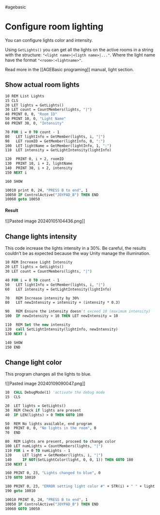 
#agebasic 
# Configure room lighting

You can configure lights color and intensity. 

Using `GetLights()` you can get all the lights on the active rooms in a string with the structure: `"<light name>|<ligth name>|..."`. Where the light name have the format `"<room>:<lightname>"`.

Read more in the [[AGEBasic programing]] manual, light section.
## Show actual room lights

```vb
10 REM List Lights
15 CLS
20 LET lights = GetLights()
30 LET count = CountMembers(lights, "|")
40 PRINT 0, 0, "Room ID"
50 PRINT 10, 0, "Light Name"
60 PRINT 30, 0, "Intensity"

70 FOR i = 0 TO count - 1
80   LET lightInfo = GetMember(lights, i, "|")
90   LET roomID = GetMember(lightInfo, 0, ":")
100  LET lightName = GetMember(lightInfo, 1, ":")
110  LET intensity = GetLightIntensity(lightInfo)

120  PRINT 0, i + 2, roomID
130  PRINT 10, i + 2, lightName
140  PRINT 30, i + 2, intensity
150 NEXT i

160 SHOW

10010 print 0, 24, "PRESS B to end", 1
10050 IF ControlActive("JOYPAD_B") THEN END
10060 goto 10050
```

#### Result

![[Pasted image 20240105104436.png]]

## Change lights intensity

This code increase the lights intensity in a 30%. Be careful, the results couldn't be as expected because the way Unity manage the illumination. 

```vb
10 REM Increase Light Intensity
20 LET lights = GetLights()
30 LET count = CountMembers(lights, "|")

40 FOR i = 0 TO count - 1
50   LET lightInfo = GetMember(lights, i, "|")
60   LET intensity = GetLightIntensity(lightInfo)

70   REM Increase intensity by 30%
80   LET newIntensity = intensity + (intensity * 0.3)

90   REM Ensure the intensity doesn't exceed 10 (maximum intensity)
100  IF newIntensity > 10 THEN LET newIntensity = 10

110  REM Set the new intensity
120  call SetLightIntensity(lightInfo, newIntensity)
130 NEXT i

140 SHOW
150 END

```

## Change light color

This program changes all the lights to blue.

![[Pasted image 20240109090047.png]]

```vb
10  CALL DebugMode(1) 'activate the debug mode
15  CLS

20  LET lights = GetLights()
30  REM Check if lights are present
40  IF LEN(lights) > 0 THEN GOTO 100

50  REM No lights available, end program
60  PRINT 0, 0, "No lights in the room", 0
70  END

80  REM Lights are present, proceed to change color
100 LET numLights = CountMembers(lights, "|")
110 FOR i = 0 TO numLights - 1
120     LET light = GetMember(lights, i, "|")
140     IF NOT(SetLightColor(light, 0, 0, 1)) THEN GOTO 180
150 NEXT i

160 PRINT 0, 23, "Lights changed to blue", 0
170 GOTO 10010

180 PRINT 0, 23, "ERROR setting light color #" + STR(i) + " " + light
190 goto 10010

10010 PRINT 0, 24, "PRESS B to end", 1
10050 IF ControlActive("JOYPAD_B") THEN END
10060 GOTO 10050

```

